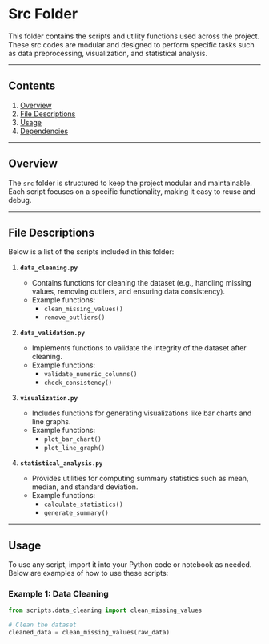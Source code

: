 # Src Folder

This folder contains the scripts and utility functions used across the project. These src codes are modular and designed to perform specific tasks such as data preprocessing, visualization, and statistical analysis.

---

## **Contents**
1. [Overview](#overview)
2. [File Descriptions](#file-descriptions)
3. [Usage](#usage)
4. [Dependencies](#dependencies)

---

## **Overview**
The `src` folder is structured to keep the project modular and maintainable. Each script focuses on a specific functionality, making it easy to reuse and debug.

---

## **File Descriptions**
Below is a list of the scripts included in this folder:

1. **`data_cleaning.py`**  
   - Contains functions for cleaning the dataset (e.g., handling missing values, removing outliers, and ensuring data consistency).
   - Example functions:
     - `clean_missing_values()`
     - `remove_outliers()`

2. **`data_validation.py`**  
   - Implements functions to validate the integrity of the dataset after cleaning.
   - Example functions:
     - `validate_numeric_columns()`
     - `check_consistency()`

3. **`visualization.py`**  
   - Includes functions for generating visualizations like bar charts and line graphs.
   - Example functions:
     - `plot_bar_chart()`
     - `plot_line_graph()`

4. **`statistical_analysis.py`**  
   - Provides utilities for computing summary statistics such as mean, median, and standard deviation.
   - Example functions:
     - `calculate_statistics()`
     - `generate_summary()`

---

## **Usage**
To use any script, import it into your Python code or notebook as needed. Below are examples of how to use these scripts:

### **Example 1: Data Cleaning**
```python
from scripts.data_cleaning import clean_missing_values

# Clean the dataset
cleaned_data = clean_missing_values(raw_data)
